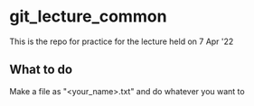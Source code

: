 # git_lecture_common

This is the repo for practice for the lecture held on 7 Apr '22

## What to do
Make a file as "<your_name>.txt" and do whatever you want to
